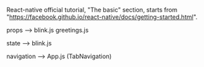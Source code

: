 React-native official tutorial, "The basic" section, starts from "https://facebook.github.io/react-native/docs/getting-started.html".

props -->           blink.js
                    greetings.js

state -->           blink.js

navigation -->      App.js (TabNavigation)